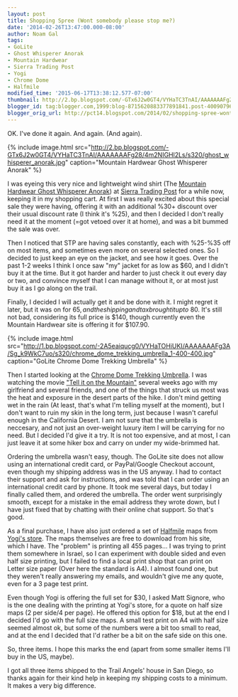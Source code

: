 ```yaml
---
layout: post
title: Shopping Spree (Wont somebody please stop me?)
date: '2014-02-26T13:47:00.000-08:00'
author: Noam Gal
tags:
- GoLite
- Ghost Whisperer Anorak
- Mountain Hardwear
- Sierra Trading Post
- Yogi
- Chrome Dome
- Halfmile
modified_time: '2015-06-17T13:38:12.577-07:00'
thumbnail: http://2.bp.blogspot.com/-GTx6J2w0GT4/VYHaTC3TnAI/AAAAAAAFg28/4m2NIGHl2Ls/s72-c/ghost_whisperer_anorak.jpg
blogger_id: tag:blogger.com,1999:blog-8715620883377891841.post-4009079629573607742
blogger_orig_url: http://pct14.blogspot.com/2014/02/shopping-spree-wont-somebody-please.html
---
```


OK. I've done it again. And again. (And again).

{% include image.html src="http://2.bp.blogspot.com/-GTx6J2w0GT4/VYHaTC3TnAI/AAAAAAAFg28/4m2NIGHl2Ls/s320/ghost_whisperer_anorak.jpg" caption="Mountain Hardwear Ghost Whisperer Anorak" %}

I was eyeing this very nice and lightweight wind shirt (The [Mountain Hardwear Ghost Whisperer Anorak](http://www.mountainhardwear.com/mens-ghost-whisperer-anorak-OM4625.html)) at [Sierra Trading Post](http://www.sierratradingpost.com/) for a while now, keeping it in my shopping cart. At first I was really excited about this special sale they were having, offering it with an additional %30+ discount over their usual discount rate (I think it's %25), and then I decided I don't really need it at the moment (=got vetoed over it at home), and was a bit bummed the sale was over.

Then I noticed that STP are having sales constantly, each with %25-%35 off on most items, and sometimes even more on several selected ones. So I decided to just keep an eye on the jacket, and see how it goes. Over the past 1-2 weeks I think I once saw "my" jacket for as low as $60, and I didn't buy it at the time. But it got harder and harder to just check it out every day or two, and convince myself that I can manage without it, or at most just buy it as I go along on the trail.

Finally, I decided I will actually get it and be done with it. I might regret it later, but it was on for $65, and the shipping and tax brought it up to ~$80. It's still not bad, considering its full price is $140, though currently even the Mountain Hardwear site is offering it for $107.90.

{% include image.html src="http://1.bp.blogspot.com/-2A5eaiqucg0/VYHaTOHiUKI/AAAAAAAFg3A/Sg_k9WkC7uo/s320/chrome_dome_trekking_umbrella_1-400-400.jpg" caption="GoLite Chrome Dome Trekking Umbrella" %}

Then I started looking at the&nbsp;[Chrome Dome Trekking Umbrella](http://www.golite.com/Chrome-Dome-Trekking-Umbrella-P928.aspx). I was watching the movie ["Tell it on the Mountain"](http://tellitonthemountain.com/)&nbsp;several weeks ago with my girlfriend and several friends, and one of the things that struck us most was the heat and exposure in the desert parts of the hike. I don't mind getting wet in the rain (At least, that's what I'm telling myself at the moment), but I don't want to ruin my skin in the long term, just because I wasn't careful enough in the California Desert. I am not sure that the umbrella is neccesary, and not just an over-weight luxury item I will be carrying for no need. But I decided I'd give it a try. It is not too expensive, and at most, I can just leave it at some hiker box and carry on under my wide-brimmed hat.

Ordering the umbrella wasn't easy, though. The GoLite site does not allow using an international credit card, or PayPal/Google Checkout account, even though my shipping address was in the US anyway. I had to contact their support and ask for instructions, and was told that I can order using an international credit card by phone. It took me several days, but today I finally called them, and ordered the umbrella. The order went surprisingly smooth, except for a mistake in the email address they wrote down, but I have just fixed that by chatting with their online chat support. So that's good.

As a final purchase, I have also just ordered a set of [Halfmile](http://www.pctmap.net/) maps from [Yogi's store](http://www.yogisbooks.com/pacific-crest-trail/halfmile-map-set-printing-services). The maps themselves are free to download from his site, which I have. The "problem" is printing all 455 pages... I was trying to print them somewhere in Israel, so I can experiment with double sided and even half size printing, but I failed to find a local print shop that can print on Letter size paper (Over here the standard is A4). I almost found one, but they weren't really answering my emails, and wouldn't give me any quote, even for a 3 page test print.

Even though Yogi is offering the full set for $30, I asked Matt Signore, who is the one dealing with the printing at Yogi's store, for a quote on half size maps (2 per side/4 per page). He offered this option for $18, but at the end I decided I'd go with the full size maps. A small test print on A4 with half size seemed almost ok, but some of the numbers were a bit too small to read, and at the end I decided that I'd rather be a bit on the safe side on this one.

So, three items. I hope this marks the end (apart from some smaller items I'll buy in the US, maybe).

I got all three items shipped to the Trail Angels' house in San Diego, so thanks again for their kind help in keeping my shipping costs to a minimum. It makes a very big difference.
